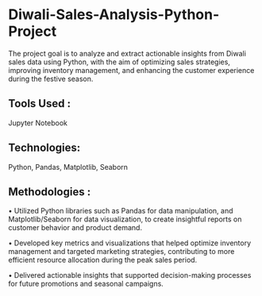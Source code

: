 # Diwali-Sales-Analysis-Python-Project

The project goal is to analyze and extract actionable insights from Diwali sales data using Python, with the aim of optimizing sales strategies, improving inventory management, and enhancing the customer experience during the festive season.

## Tools Used :
Jupyter Notebook

## Technologies: 
Python, Pandas, Matplotlib, Seaborn

## Methodologies :
• Utilized Python libraries such as Pandas for data manipulation, and Matplotlib/Seaborn for data visualization, to create insightful reports on customer behavior and product demand.
<br>

• Developed key metrics and visualizations that helped optimize inventory management and targeted marketing strategies, contributing to more efficient resource allocation during the peak sales period.
<br>

• Delivered actionable insights that supported decision-making processes for future promotions and seasonal campaigns.
